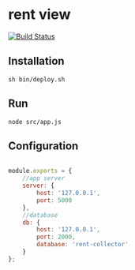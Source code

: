 # rent view

[![Build Status](https://travis-ci.org/mrsuh/rent-view.svg?branch=master)](https://travis-ci.org/mrsuh/rent-view)

## Installation
```
sh bin/deploy.sh
```

## Run
```
node src/app.js
```

## Configuration

```javascript

module.exports = {
    //app server
    server: {
        host: '127.0.0.1',
        port: 5000
    },
    //database
    db: {
        host: '127.0.0.1',
        port: 2000,
        database: 'rent-collector'
    }
};
```